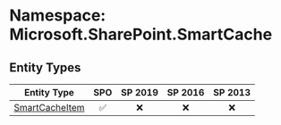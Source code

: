 # Namespace: Microsoft.SharePoint.SmartCache

## Entity Types

Entity Type | SPO | SP 2019 | SP 2016 | SP 2013
----------|:---:|:-------:|:-------:|:-------:
[SmartCacheItem](./EntityTypes/SmartCacheItem.md) | ✅ | ❌ | ❌ | ❌